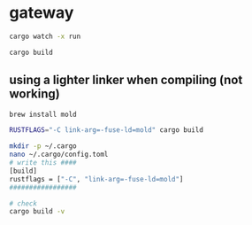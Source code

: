 # gateway
```bash
cargo watch -x run

cargo build
```

## using a lighter linker when compiling (not working)
```bash
brew install mold

RUSTFLAGS="-C link-arg=-fuse-ld=mold" cargo build

mkdir -p ~/.cargo
nano ~/.cargo/config.toml
# write this ####
[build]
rustflags = ["-C", "link-arg=-fuse-ld=mold"]
#################

# check
cargo build -v
```